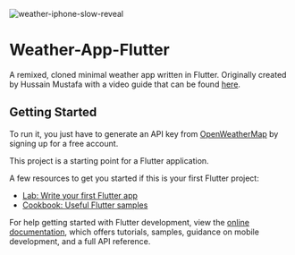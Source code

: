 ![weather-iphone-slow-reveal](https://github.com/user-attachments/assets/a9883520-244f-41bb-bc27-59a0d37e49af)
# Weather-App-Flutter

A remixed, cloned minimal weather app written in Flutter. Originally created by Hussain Mustafa with a video guide that can be found [here](https://www.youtube.com/watch?v=6wTl0yqgBzU&t=1s).

## Getting Started
To run it, you just have to generate an API key from [OpenWeatherMap](https://openweathermap.org/) by signing up for a free account.

This project is a starting point for a Flutter application.

A few resources to get you started if this is your first Flutter project:

- [Lab: Write your first Flutter app](https://docs.flutter.dev/get-started/codelab)
- [Cookbook: Useful Flutter samples](https://docs.flutter.dev/cookbook)

For help getting started with Flutter development, view the
[online documentation](https://docs.flutter.dev/), which offers tutorials,
samples, guidance on mobile development, and a full API reference.


